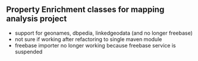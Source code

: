 ## Property Enrichment classes for mapping analysis project

* support for geonames, dbpedia, linkedgeodata (and no longer freebase)
* not sure if working after refactoring to single maven module
* freebase importer no longer working because freebase service is suspended